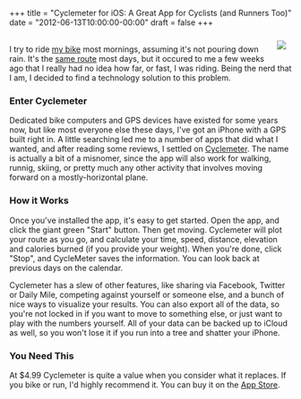 +++
title = "Cyclemeter for iOS: A Great App for Cyclists (and Runners Too)"
date = "2012-06-13T10:00:00-00:00"
draft = false
+++

<a href="http://refer.ly/aaE7"><img src="http://larrywright.me/assets/cyclemeter.png" style="float:right; margin: 10px;"/></a>\
I try to ride [my
bike](http://www.specialized.com/us/en/bikes/multiuse/sirrus/sirrus)
most mornings, assuming it's not pouring down rain. It's the [same
route](http://instagr.am/p/Lc1tqsLKzs/) most days, but it occured to me
a few weeks ago that I really had no idea how far, or fast, I was
riding. Being the nerd that I am, I decided to find a technology
solution to this problem.

### Enter Cyclemeter

Dedicated bike computers and GPS devices have existed for some years
now, but like most everyone else these days, I've got an iPhone with a
GPS built right in. A little searching led me to a number of apps that
did what I wanted, and after reading some reviews, I settled on
[Cyclemeter](http://refer.ly/aaE7). The name is actually a bit of a
misnomer, since the app will also work for walking, runnig, skiing, or
pretty much any other activity that involves moving forward on a
mostly-horizontal plane.

### How it Works

Once you've installed the app, it's easy to get started. Open the app,
and click the giant green "Start" button. Then get moving. Cyclemeter
will plot your route as you go, and calculate your time, speed,
distance, elevation and calories burned (if you provide your weight).
When you're done, click "Stop", and CycleMeter saves the information.
You can look back at previous days on the calendar.

Cyclemeter has a slew of other features, like sharing via Facebook,
Twitter or Daily Mile, competing against yourself or someone else, and a
bunch of nice ways to visualize your results. You can also export all of
the data, so you're not locked in if you want to move to something else,
or just want to play with the numbers yourself. All of your data can be
backed up to iCloud as well, so you won't lose it if you run into a tree
and shatter your iPhone.

### You Need This

At \$4.99 Cyclemeter is quite a value when you consider what it
replaces. If you bike or run, I'd highly recommend it. You can buy it on
the [App Store](http://refer.ly/aaE7).

